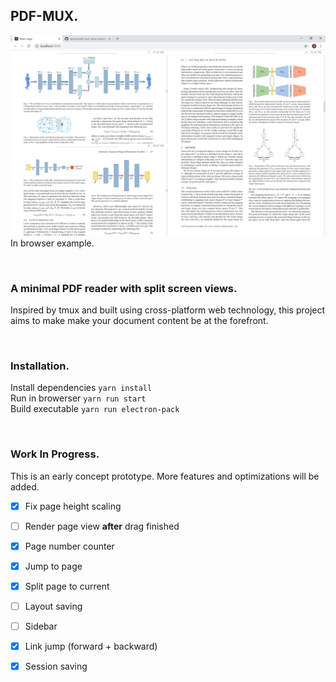 ## PDF-MUX. 
![Example](example.png)
In browser example.

<br>

### A minimal PDF reader with split screen views.
Inspired by tmux and built using cross-platform web technology,
this project aims to make make your document content be at the
forefront.

<br>

### Installation.
Install dependencies
`yarn install`<br>
Run in browerser
`yarn run start`<br>
Build executable
`yarn run electron-pack`

<br>

### Work In Progress.
This is an early concept prototype. More features and optimizations will be added.<br>
- [x] Fix page height scaling
- [ ] Render page view **after** drag finished
- [x] Page number counter
- [x] Jump to page
- [x] Split page to current
- [ ] Layout saving 
- [ ] Sidebar 
- [x] Link jump (forward + backward)
- [x] Session saving

